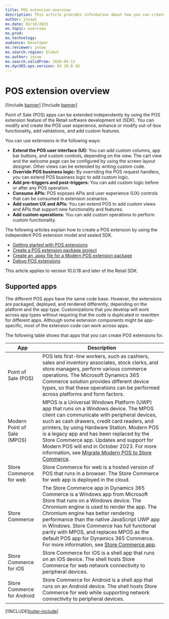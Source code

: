 ```yaml
---
title: POS extension overview
description: This article provides information about how you can create Point of Sale (POS) extensions by using the new independent POS extension model and sealed software development kit (SDK).
author: josaw1
ms.date: 02/10/2023
ms.topic: overview
ms.prod: 
ms.technology: 
audience: Developer
ms.reviewer: josaw
ms.search.region: Global
ms.author: josaw
ms.search.validFrom: 2020-04-13
ms.dyn365.ops.version: AX 10.0.18
---
```


# POS extension overview

[!include [banner](../../includes/banner.md)]
[!include [banner](../../includes/retailsdk-deprecation-banner.md)]

Point of Sale (POS) apps can be extended independently by using the POS extension feature of the Retail software development kit (SDK). You can modify and create the POS user experience, enhance or modify out-of-box functionality, add validations, and add custom features.

You can use extensions in the following ways:

+ **Extend the POS user interface (UI):** You can add custom columns, app bar buttons, and custom controls, depending on the view. The cart view and the welcome page can be configured by using the screen layout designer. Other views can be extended by writing custom code.
+ **Override POS business logic:** By overriding the POS request handlers, you can extend POS business logic to add custom logic.
+ **Add pre-triggers and post-triggers:** You can add custom logic before or after any POS operation.
+ **Consume APIs:** POS exposes APIs and user experience (UX) controls that can be consumed in extension scenarios.
+ **Add custom UX and APIs:** You can extend POS to add custom views and APIs that support new functionality and features.
+ **Add custom operations:** You can add custom operations to perform custom functionality.

The following articles explain how to create a POS extension by using the independent POS extension model and sealed SDK.

+ [Getting started with POS extensions](pos-extension-getting-started.md)
+ [Create a POS extension package project](create-pos-extension-package.md)
+ [Create an .appx file for a Modern POS extension package](create-pos-extension-appx.md)
+ [Debug POS extensions](debug-pos-extension.md)

This article applies to version 10.0.18 and later of the Retail SDK.

## Supported apps

The different POS apps have the same code base. However, the extensions are packaged, deployed, and rendered differently, depending on the platform and the app type. Customizations that you develop will work across app types without requiring that the code is duplicated or rewritten for different apps. Although some extension components might be app-specific, most of the extension code can work across apps.

The following table shows that apps that you can create POS extensions for.

| App | Description |
|---|---|
| Point of Sale (POS) | POS lets first-line workers, such as cashiers, sales and inventory associates, stock clerks, and store managers, perform various commerce operations. The Microsoft Dynamics 365 Commerce solution provides different device types, so that these operations can be performed across platforms and form factors. |
| Modern Point of Sale (MPOS) | MPOS is a Universal Windows Platform (UWP) app that runs on a Windows device. The MPOS client can communicate with peripheral devices, such as cash drawers, credit card readers, and printers, by using Hardware Station. Modern POS is a legacy app and has been replaced by the Store Commerce app. Updates and support for Modern POS will end in October 2023. For more information, see [Migrate Modern POS to Store Commerce](migrate-mpos-store-commerce.md). |
| Store Commerce for web | Store Commerce for web is a hosted version of POS that runs in a browser. The Store Commerce for web app is deployed in the cloud. |
| Store Commerce | The Store Commerce app in Dynamics 365 Commerce is a Windows app from Microsoft Store that runs on a Windows device. The Chromium engine is used to render the app. The Chromium engine has better rendering performance than the native JavaScript UWP app in Windows. Store Commerce has full functional parity with MPOS, and replaces MPOS as the default POS app for Dynamics 365 Commerce. For more information, see [Store Commerce app](../store-commerce.md). |
| Store Commerce for iOS | Store Commerce for iOS is a shell app that runs on an iOS device. The shell hosts Store Commerce for web network connectivity to peripheral devices. |
| Store Commerce for Android | Store Commerce for Android is a shell app that runs on an Android device. The shell hosts Store Commerce for web while supporting network connectivity to peripheral devices. |

[!INCLUDE[footer-include](../../../includes/footer-banner.md)]
